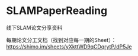 # SLAMPaperReading
线下SLAM论文分享资料


每期论文分工文档（找到对应每一期的Sheet）：https://shimo.im/sheets/yXkttWD9qCDqrytP/dP5Je
